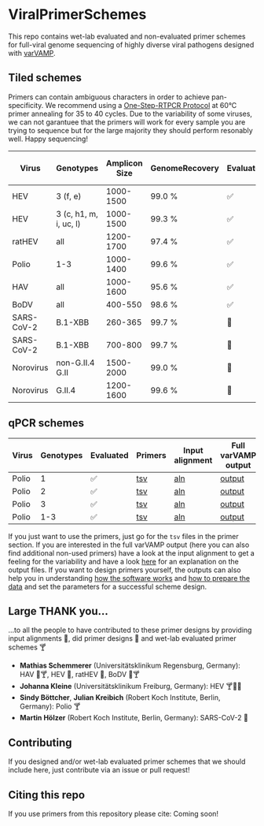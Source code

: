 # ViralPrimerSchemes
This repo contains wet-lab evaluated and non-evaluated primer schemes for full-viral genome sequencing of highly diverse viral pathogens designed with [varVAMP](https://github.com/jonas-fuchs/varVAMP).

## Tiled schemes
Primers can contain ambiguous characters in order to achieve pan-specificity. We recommend using a [One-Step-RTPCR Protocol](https://github.com/jonas-fuchs/varVAMP/blob/master/docs/wet_lab_protocol.md) at 60°C primer annealing for 35 to 40 cycles. Due to the variability of some viruses, we can not garantuee that the primers will work for every sample you are trying to sequence but for the large majority they should perform resonably well. Happy sequencing!

| Virus      | Genotypes              | Amplicon Size | GenomeRecovery | Evaluated             | Primers                                        | Input alignment                         | Full varVAMP output                  |
|------------|------------------------|---------------|----------------|-----------------------|------------------------------------------------|-----------------------------------------|--------------------------------------|
| HEV        | 3 (f, e)               | 1000-1500     | 99.0 %         | :white_check_mark:    | [tsv](varvamp_tiled/HEV_1/cluster1primers.tsv) | [aln](input_alignments/HEV_1.aln)       | [output](varvamp_tiled/HEV_1)        |
| HEV        | 3 (c, h1, m, i, uc, l) | 1000-1500     | 99.3 %         | :white_check_mark:    | [tsv](varvamp_tiled/HEV_2/cluster2primers.tsv) | [aln](input_alignments/HEV_2.aln)       | [output](varvamp_tiled/HEV_1)        |
| ratHEV     | all                    | 1200-1700     | 97.4 %         | :white_check_mark:    | [tsv](varvamp_tiled/ratHEV/primers.tsv)        | [aln](input_alignments/rat_HEV.aln)     | [output](varvamp_tiled/ratHEV)       |
| Polio      | 1-3                    | 1000-1400     | 99.6 %         | :white_check_mark:    | [tsv](varvamp_tiled/Polio/primers.tsv)         | [aln](input_alignments/polio1-3.aln)    | [output](varvamp_tiled/Polio)        |
| HAV        | all                    | 1000-1600     | 95.6 %         | :white_check_mark:    | [tsv](varvamp_tiled/HAV/primers.tsv)           | [aln](input_alignments/HAV.aln)         | [output](varvamp_tiled/HAV)          |
| BoDV       | all                    | 400-550       | 98.6 %         | :white_check_mark:    | [tsv](varvamp_tiled/BoDV/primers.tsv)          | [aln](input_alignments/BoDV.aln)        | [output](varvamp_tiled/BoDV)         |
| SARS-CoV-2 | B.1-XBB                | 260-365       | 99.7 %         | :black_square_button: | [tsv](varvamp_tiled/SARS-CoV-2_1/primers.tsv)  | [aln](input_alignments/SARS-CoV-2.aln)  | [output](varvamp_tiled/SARS-CoV-2_1) |
| SARS-CoV-2 | B.1-XBB                | 700-800       | 99.7 %         | :black_square_button: | [tsv](varvamp_tiled/SARS-CoV-2_2/primers.tsv)  | [aln](input_alignments/SARS-CoV-2.aln)  | [output](varvamp_tiled/SARS-CoV-2_2) |
| Norovirus  | non-G.II.4 G.II        | 1500-2000     | 99.0 %         | :black_square_button: | [tsv](varvamp_tiled/Norovirus_1/primers.tsv)   | [aln](input_alignments/Norovirus_1.aln) | [output](varvamp_tiled/Norovirus_1)  |
| Norovirus  | G.II.4                 | 1200-1600     | 99.6 %         | :black_square_button: | [tsv](varvamp_tiled/Norovirus_2/primers.tsv)   | [aln](input_alignments/Norovirus_2.aln) | [output](varvamp_tiled/Norovirus_2)  |

## qPCR schemes
| Virus | Genotypes | Evaluated          | Primers                                       | Input alignment                      | Full varVAMP output             |
|-------|-----------|--------------------|-----------------------------------------------|--------------------------------------|---------------------------------|
| Polio | 1         | :white_check_mark: | [tsv](varvamp_qpcr/polio1/qpcr_primers.tsv)   | [aln](input_alignments/polio1.aln)   | [output](varvamp_qpcr/polio1)   |
| Polio | 2         | :white_check_mark: | [tsv](varvamp_qpcr/polio2/qpcr_primers.tsv)   | [aln](input_alignments/polio2.aln)   | [output](varvamp_qpcr/polio2)   |
| Polio | 3         | :white_check_mark: | [tsv](varvamp_qpcr/polio3/qpcr_primers.tsv)   | [aln](input_alignments/polio3.aln)   | [output](varvamp_qpcr/polio3)   |
| Polio | 1-3       | :white_check_mark: | [tsv](varvamp_qpcr/polio1-3/qpcr_primers.tsv) | [aln](input_alignments/polio1-3.aln) | [output](varvamp_qpcr/polio1-3) |

If you just want to use the primers, just go for the `tsv` files in the primer section. If you are interested in the full varVAMP output (here you can also find additional non-used primers) have a look at the input alignment to get a feeling for the variability and have a look [here](https://github.com/jonas-fuchs/varVAMP/blob/master/docs/output.md) for an explanation on the output files. If you want to design primers yourself, the outputs can also help you in understanding [how the software works](https://github.com/jonas-fuchs/varVAMP/blob/master/docs/how_varvamp_works.md) and [how to prepare the data](https://github.com/jonas-fuchs/varVAMP/blob/master/docs/preparing_the_data.md) and set the parameters for a successful scheme design.


## Large THANK you...

...to all the people to have contributed to these primer designs by providing input alignments :beer:, did primer designs :wine_glass: and wet-lab evaluated primer schemes :cocktail:

- **Mathias Schemmerer** (Universitätsklinikum Regensburg, Germany): HAV :beer::cocktail:, HEV :beer:, ratHEV :beer:, BoDV :beer::cocktail:
- **Johanna Kleine** (Universitätsklinikum Freiburg, Germany): HEV :cocktail::wine_glass::beer:
- **Sindy Böttcher**, **Julian Kreibich** (Robert Koch Institute, Berlin, Germany): Polio :cocktail:
- **Martin Hölzer** (Robert Koch Institute, Berlin, Germany): SARS-CoV-2 :beer:


## Contributing

If you designed and/or wet-lab evaluated primer schemes that we should include here, just contribute via an issue or pull request!

## Citing this repo

If you use primers from this repository please cite:
Coming soon!




